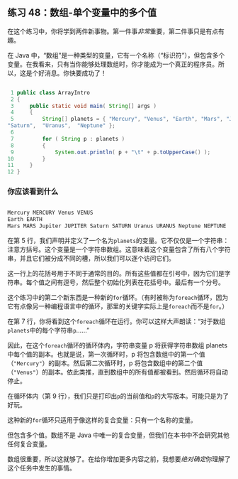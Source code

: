 ## 练习 48：数组-单个变量中的多个值

在这个练习中，你将学到两件新事物。第一件事*非常*重要，第二件事只是有点有趣。

在 Java 中，“数组”是一种类型的变量，它有一个名称（“标识符”），但包含多个变量。在我看来，只有当你能够处理数组时，你才能成为一个真正的程序员。所以，这是个好消息。你快要成功了！

```java

 1 public class ArrayIntro
 2 {
 3     public static void main( String[] args )
 4     {
 5         String[] planets = { "Mercury", "Venus", "Earth", "Mars", "Jupiter", 
"Saturn",  "Uranus",  "Neptune" };
 6 
 7         for ( String p : planets )
 8         {
 9             System.out.println( p + "\t" + p.toUpperCase() );
10         }
11     }
12 }
```



### 你应该看到什么

```java

Mercury MERCURY Venus VENUS
Earth EARTH
Mars MARS Jupiter JUPITER Saturn SATURN Uranus URANUS Neptune NEPTUNE
```

在第 5 行，我们声明并定义了一个名为`planets`的变量。它不仅仅是一个字符串：注意方括号。这个变量是一个字符串数组。这意味着这个变量包含了所有八个字符串，并且它们被分成不同的槽，所以我们可以逐个访问它们。

这一行上的花括号用于不同于通常的目的。所有这些值都在引号中，因为它们是字符串。每个值之间有逗号，然后整个初始化列表在花括号中。最后有一个分号。

这个练习中的第二个新东西是一种新的`for`循环。（有时被称为`foreach`循环，因为它有点像另一种编程语言中的循环，那里的关键字实际上是`foreach`而不是`for`。）

在第 7 行，你将看到这个`foreach`循环在运行。你可以这样大声朗读：“对于数组`planets`中的每个字符串`p`……”

因此，在这个`foreach`循环的循环体内，字符串变量 p 将获得字符串数组 planets 中每个值的副本。也就是说，第一次循环时，p 将包含数组中的第一个值（`"Mercury"`）的副本。然后第二次循环时，p 将包含数组中的第二个值（`"Venus"`）的副本。依此类推，直到数组中的所有值都被看到。然后循环将自动停止。

在循环体内（第 9 行），我们只是打印出`p`的当前值和`p`的大写版本。可能只是为了好玩。

这种新的`for`循环只适用于像这样的复合变量：只有一个名称的变量。

但包含多个值。数组不是 Java 中唯一的复合变量，但我们在本书中不会研究其他任何复合变量。

数组很重要，所以这就够了。在给你增加更多内容之前，我想要*绝对确定*你理解了这个任务中发生的事情。

